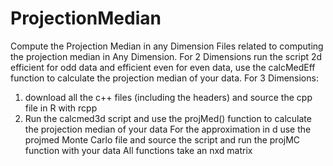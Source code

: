 # ProjectionMedian
Compute the Projection Median in any Dimension
Files related to computing the projection median in Any Dimension.
For 2 Dimensions run the script 2d efficient for odd data and efficient even for even data, use the calcMedEff function to calculate the projection median of your data.
For 3 Dimensions:
1. download all the c++ files (including the headers) and source the cpp file in R with rcpp
2. Run the calcmed3d script and use the projMed() function to calculate the projection median of your data
For the approximation in d use the projmed Monte Carlo file and source the script and run the projMC function with your data
All functions take an nxd matrix
